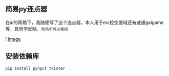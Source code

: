 ## 简易py连点器
在ai的帮助下，我随便写了这个连点器，本人用于mc挖空置域还有速通galgame等，具同学反映，`吃鸡不可以使用`   

! [image](./image.png)

## 安装依赖库
```
pip install pynput tkinter
```

